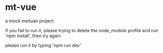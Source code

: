 # mt-vue
a mock meituan project

if you fail to run it, please trying to delete the node_module profile and run 'npm install', then try again

please run it by typing 'npm run dev'
